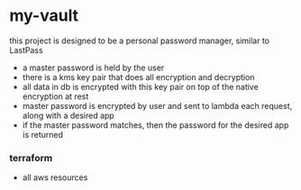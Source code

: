# my-vault
this project is designed to be a personal password manager, similar to LastPass

- a master password is held by the user
- there is a kms key pair that does all encryption and decryption
- all data in db is encrypted with this key pair on top of the native encryption at rest
- master password is encrypted by user and sent to lambda each request, along with a desired app
- if the master password matches, then the password for the desired app is returned

### terraform
- all aws resources

